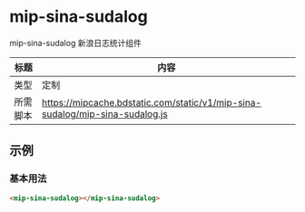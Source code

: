 # mip-sina-sudalog

mip-sina-sudalog 新浪日志统计组件

标题|内容
----|----
类型|定制
所需脚本|https://mipcache.bdstatic.com/static/v1/mip-sina-sudalog/mip-sina-sudalog.js

## 示例

### 基本用法
```html
<mip-sina-sudalog></mip-sina-sudalog>
```


